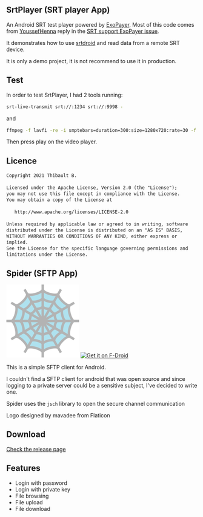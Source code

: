 ## SrtPlayer (SRT player App)

An Android SRT test player powered by [ExoPayer](https://github.com/google/ExoPlayer). Most of this code
comes from [YoussefHenna](https://github.com/YoussefHenna) reply in
the [SRT support ExoPayer issue](https://github.com/google/ExoPlayer/issues/8647).

It demonstrates how to use [srtdroid](https://github.com/ThibaultBee/srtdroid) and read data from a
remote SRT device.

It is only a demo project, it is not recommend to use it in production.

## Test

In order to test SrtPlayer, I had 2 tools running:

```bash
srt-live-transmit srt://:1234 srt://:9998 -
```

and

```bash
ffmpeg -f lavfi -re -i smptebars=duration=300:size=1280x720:rate=30 -f lavfi -re -i sine=frequency=1000:duration=60:sample_rate=44100 -pix_fmt yuv420p -c:v libx264 -b:v 1000k -g 30 -keyint_min 40 -profile:v baseline -preset veryfast -f mpegts "srt://127.0.0.1:1234?pkt_size=1316"
```

Then press play on the video player.

## Licence

    Copyright 2021 Thibault B.

    Licensed under the Apache License, Version 2.0 (the "License");
    you may not use this file except in compliance with the License.
    You may obtain a copy of the License at

       http://www.apache.org/licenses/LICENSE-2.0

    Unless required by applicable law or agreed to in writing, software
    distributed under the License is distributed on an "AS IS" BASIS,
    WITHOUT WARRANTIES OR CONDITIONS OF ANY KIND, either express or implied.
    See the License for the specific language governing permissions and
    limitations under the License.
    
    
## Spider (SFTP App)
![](app/src/main/res/drawable/logo.png)
[<img alt="Get it on F-Droid" height="80" src="https://gitlab.com/fdroid/artwork/raw/master/badge/get-it-on.png">](https://f-droid.org/packages/org.kknickkk.spider/)


This is a simple SFTP client for Android.

I couldn't find a SFTP client for android that was open source and since logging to a private server could be a sensitive subject, I've decided to write one.

Spider uses the ```jsch``` library to open the secure channel communication


Logo designed by mavadee from Flaticon


## Download


[Check the release page](https://github.com/nickdurante/Spider/releases)

## Features

+ Login with password
+ Login with private key
+ File browsing
+ File upload
+ File download


